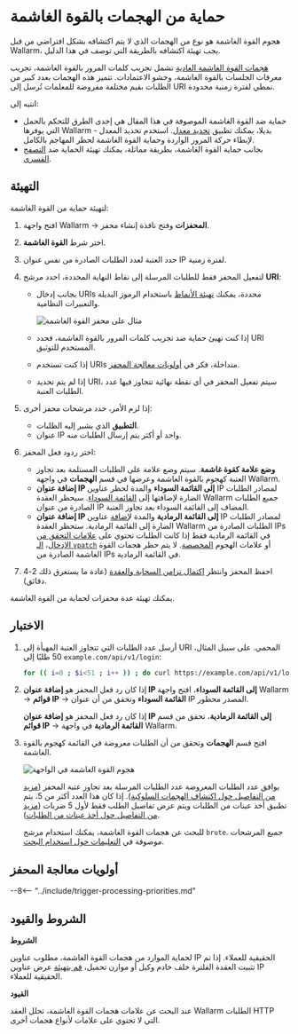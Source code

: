 # حماية من الهجمات بالقوة الغاشمة

هجوم القوة الغاشمة هو نوع من الهجمات الذي لا يتم اكتشافه بشكل افتراضي من قبل Wallarm، يجب تهيئة اكتشافه بالطريقة التي توصف في هذا الدليل.

[هجمات القوة الغاشمة العادية](../../attacks-vulns-list.md#brute-force-attack) تشمل تجريب كلمات المرور بالقوة الغاشمة، تجريب معرفات الجلسات بالقوة الغاشمة، وحشو الاعتمادات. تتميز هذه الهجمات بعدد كبير من الطلبات بقيم مختلفة مفروضة للمعلمات تُرسل إلى URI نمطي لفترة زمنية محدودة.

انتبه إلى:

* حماية ضد القوة الغاشمة الموصوفة في هذا المقال هي إحدى الطرق للتحكم بالحمل التي يوفرها Wallarm - بديلا، يمكنك تطبيق [تحديد معدل](../../user-guides/rules/rate-limiting.md). استخدم تحديد المعدل لإبطاء حركة المرور الواردة وحماية القوة الغاشمة لحظر المهاجم بالكامل.
* بجانب حماية القوة الغاشمة، بطريقة مماثلة، يمكنك تهيئة الحماية ضد [التصفح القسري](protecting-against-forcedbrowsing.md).

## التهيئة

لتهيئة حماية من القوة الغاشمة:

1. افتح واجهة Wallarm → **المحفزات** وفتح نافذة إنشاء محفز.
1. اختر شرط **القوة الغاشمة**.
1. حدد العتبة لعدد الطلبات الصادرة من نفس عنوان IP لفترة زمنية.
1. لتفعيل المحفز فقط للطلبات المرسلة إلى نقاط النهاية المحددة، احدد مرشح **URI**:
    
    * بجانب إدخال URIs محددة، يمكنك [تهيئة الأنماط](../../user-guides/rules/rules.md) باستخدام الرموز البديلة والتعبيرات النظامية.

        ![مثال على محفز القوة الغاشمة](../../images/user-guides/triggers/trigger-example6.png)

    * إذا كنت تهيئ حماية ضد تجريب كلمات المرور بالقوة الغاشمة، فحدد URI المستخدم للتوثيق.
    * إذا كنت تستخدم URIs متداخلة، فكر في [أولويات معالجة المحفز](#trigger-processing-priorities).
    * إذا لم يتم تحديد URI، سيتم تفعيل المحفز في أي نقطة نهائية تتجاوز فيها عدد الطلبات العتبة.

1. إذا لزم الأمر، حدد مرشحات محفز أخرى:

    * **التطبيق** الذي يشير إليه الطلبات.
    * عنوان IP واحد أو أكثر يتم إرسال الطلبات منه.

1. اختر ردود فعل المحفز:

    * **وضع علامة كقوة غاشمة**. سيتم وضع علامة على الطلبات المستلمة بعد تجاوز العتبة كهجوم بالقوة الغاشمة وعرضها في قسم **الهجمات** في واجهة Wallarm.
    * **إضافة عنوان IP إلى القائمة السوداء** والمدة لحظر عناوين IP لمصادر الطلبات الضارة لإضافتها إلى [القائمة السوداء](../../user-guides/ip-lists/overview.md). سيحظر العقدة Wallarm جميع الطلبات الصادرة من عنوان IP المضاف إلى القائمة السوداء بعد تجاوز العتبة.
    * **إضافة عنوان IP إلى القائمة الرمادية** والمدة ل[إضافة](../../user-guides/ip-lists/overview.md) عناوين IP لمصادر الطلبات الضارة إلى القائمة الرمادية. ستحظر العقدة Wallarm الطلبات الصادرة من IPs في القائمة الرمادية فقط إذا كانت الطلبات تحتوي على [علامات التحقق من الإدخال](../../about-wallarm/protecting-against-attacks.md#input-validation-attacks)، [الـ `vpatch`](../../user-guides/rules/vpatch-rule.md) أو علامات الهجوم [المخصصة](../../user-guides/rules/regex-rule.md). لا يتم حظر هجمات القوة الغاشمة الصادرة من IPs في القائمة الرمادية.

1. احفظ المحفز وانتظر [اكتمال تزامن السحابة والعقدة](../configure-cloud-node-synchronization-en.md) (عادة ما يستغرق ذلك 2-4 دقائق).

يمكنك تهيئة عدة محفزات لحماية من القوة الغاشمة.

## الاختبار

1. أرسل عدد الطلبات التي تتجاوز العتبة المهيأة إلى URI المحمي. على سبيل المثال، 50 طلبًا إلى `example.com/api/v1/login`:

    ```bash
    for (( i=0 ; $i<51 ; i++ )) ; do curl https://example.com/api/v1/login ; done
    ```
1. إذا كان رد فعل المحفز هو **إضافة عنوان IP إلى القائمة السوداء**، افتح واجهة Wallarm → **قوائم IP** → **القائمة السوداء** وتحقق من أن عنوان IP المصدر محظور.

    إذا كان رد فعل المحفز هو **إضافة عنوان IP إلى القائمة الرمادية**، تحقق من قسم **قوائم IP** → **القائمة الرمادية** في واجهة Wallarm.
1. افتح قسم **الهجمات** وتحقق من أن الطلبات معروضة في القائمة كهجوم بالقوة الغاشمة.

    ![هجوم القوة الغاشمة في الواجهة](../../images/user-guides/events/brute-force-attack.png)

    يوافق عدد الطلبات المعروضة عدد الطلبات المرسلة بعد تجاوز عتبة المحفز ([مزيد من التفاصيل حول اكتشاف الهجمات السلوكية](../../attacks-vulns-list.md#behavioral-attacks)). إذا كان هذا العدد أكثر من 5، يتم تطبيق أخذ عينات من الطلبات ويتم عرض تفاصيل الطلب فقط لأول 5 ضربات ([مزيد من التفاصيل حول أخذ عينات من الطلبات](../../user-guides/events/analyze-attack.md#sampling-of-hits)).

    للبحث عن هجمات القوة الغاشمة، يمكنك استخدام مرشح `brute`. جميع المرشحات موصوفة في [التعليمات حول استخدام البحث](../../user-guides/search-and-filters/use-search.md).

## أولويات معالجة المحفز
            
--8<-- "../include/trigger-processing-priorities.md"

## الشروط والقيود

**الشروط**

لحماية الموارد من هجمات القوة الغاشمة، مطلوب عناوين IP الحقيقية للعملاء. إذا تم تثبيت العقدة الفلترة خلف خادم وكيل أو موازن تحميل، [قم بتهيئة](../using-proxy-or-balancer-en.md) عرض عناوين IP الحقيقية للعملاء.

**القيود**

عند البحث عن علامات هجمات القوة الغاشمة، تحلل العقد Wallarm الطلبات HTTP التي لا تحتوي على علامات لأنواع هجمات أخرى.